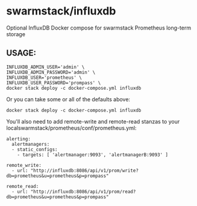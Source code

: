 # swarmstack/influxdb

Optional InfluxDB Docker compose for swarmstack Prometheus long-term storage

## USAGE:

```
INFLUXDB_ADMIN_USER='admin' \
INFLUXDB_ADMIN_PASSWORD='admin' \
INFLUXDB_USER='prometheus' \
INFLUXDB_USER_PASSWORD='prompass' \
docker stack deploy -c docker-compose.yml influxdb
```

Or you can take some or all of the defaults above:

    docker stack deploy -c docker-compose.yml influxdb

You'll also need to add remote-write and remote-read stanzas to your localswarmstack/prometheus/conf/prometheus.yml:

```
alerting:
  alertmanagers:
  - static_configs:
    - targets: [ 'alertmanager:9093', 'alertmanagerB:9093' ]

remote_write:
  - url: "http://influxdb:8086/api/v1/prom/write?db=prometheus&u=prometheus&p=prompass"

remote_read:
  - url: "http://influxdb:8086/api/v1/prom/read?db=prometheus&u=prometheus&p=prompass"
```
